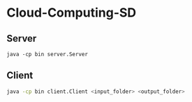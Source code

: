 # Cloud-Computing-SD

## Server

```
java -cp bin server.Server
```

## Client

```bash
java -cp bin client.Client <input_folder> <output_folder>
```
